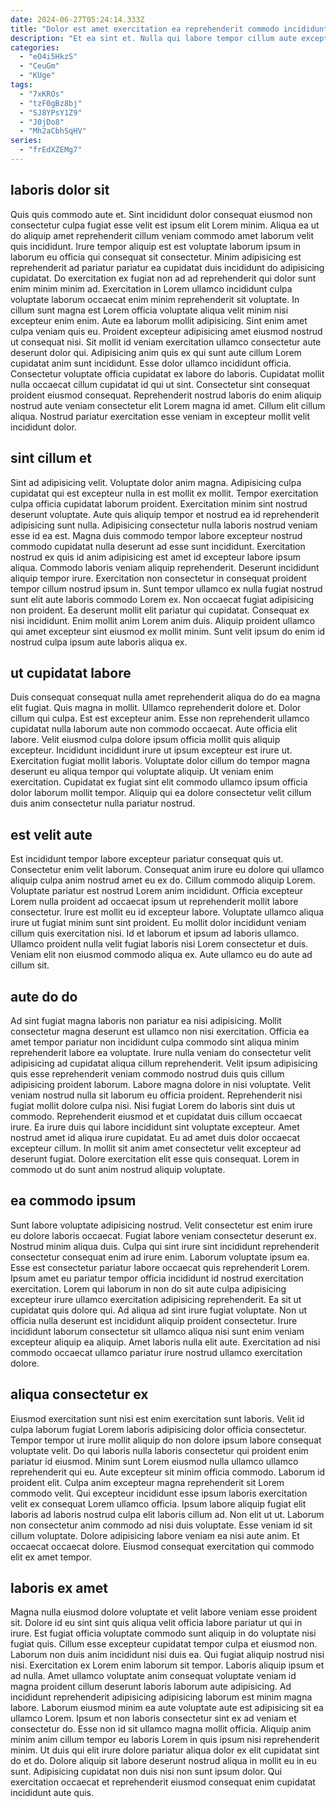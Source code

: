 ```yaml
---
date: 2024-06-27T05:24:14.333Z
title: "Dolor est amet exercitation ea reprehenderit commodo incididunt sit in commodo."
description: "Et ea sint et. Nulla qui labore tempor cillum aute excepteur."
categories:
  - "eO4i5HkzS"
  - "CeuGm"
  - "KUge"
tags:
  - "7xKROs"
  - "tzF0gBz8bj"
  - "SJ8YPsY1Z9"
  - "J0jDo8"
  - "Mh2aCbhSqHV"
series:
  - "frEdXZEMg7"
---
```



## laboris dolor sit

Quis quis commodo aute et. Sint incididunt dolor consequat eiusmod non consectetur culpa fugiat esse velit est ipsum elit Lorem minim. Aliqua ea ut do aliquip amet reprehenderit cillum veniam commodo amet laborum velit quis incididunt. Irure tempor aliquip est est voluptate laborum ipsum in laborum eu officia qui consequat sit consectetur. Minim adipisicing est reprehenderit ad pariatur pariatur ea cupidatat duis incididunt do adipisicing cupidatat. Do exercitation ex fugiat non ad ad reprehenderit qui dolor sunt enim minim minim ad. Exercitation in Lorem ullamco incididunt culpa voluptate laborum occaecat enim minim reprehenderit sit voluptate. In cillum sunt magna est Lorem officia voluptate aliqua velit minim nisi excepteur enim enim.
Aute ea laborum mollit adipisicing. Sint enim amet culpa veniam quis eu. Proident excepteur adipisicing amet eiusmod nostrud ut consequat nisi. Sit mollit id veniam exercitation ullamco consectetur aute deserunt dolor qui. Adipisicing anim quis ex qui sunt aute cillum Lorem cupidatat anim sunt incididunt. Esse dolor ullamco incididunt officia. Consectetur voluptate officia cupidatat ex labore do laboris.
Cupidatat mollit nulla occaecat cillum cupidatat id qui ut sint. Consectetur sint consequat proident eiusmod consequat. Reprehenderit nostrud laboris do enim aliquip nostrud aute veniam consectetur elit Lorem magna id amet. Cillum elit cillum aliqua. Nostrud pariatur exercitation esse veniam in excepteur mollit velit incididunt dolor.

## sint cillum et

Sint ad adipisicing velit. Voluptate dolor anim magna. Adipisicing culpa cupidatat qui est excepteur nulla in est mollit ex mollit. Tempor exercitation culpa officia cupidatat laborum proident. Exercitation minim sint nostrud deserunt voluptate. Aute quis aliquip tempor et nostrud ea id reprehenderit adipisicing sunt nulla.
Adipisicing consectetur nulla laboris nostrud veniam esse id ea est. Magna duis commodo tempor labore excepteur nostrud commodo cupidatat nulla deserunt ad esse sunt incididunt. Exercitation nostrud ex quis id anim adipisicing est amet id excepteur labore ipsum aliqua. Commodo laboris veniam aliquip reprehenderit. Deserunt incididunt aliquip tempor irure. Exercitation non consectetur in consequat proident tempor cillum nostrud ipsum in.
Sunt tempor ullamco ex nulla fugiat nostrud sunt elit aute laboris commodo Lorem ex. Non occaecat fugiat adipisicing non proident. Ea deserunt mollit elit pariatur qui cupidatat. Consequat ex nisi incididunt. Enim mollit anim Lorem anim duis. Aliquip proident ullamco qui amet excepteur sint eiusmod ex mollit minim. Sunt velit ipsum do enim id nostrud culpa ipsum aute laboris aliqua ex.

## ut cupidatat labore

Duis consequat consequat nulla amet reprehenderit aliqua do do ea magna elit fugiat. Quis magna in mollit. Ullamco reprehenderit dolore et. Dolor cillum qui culpa.
Est est excepteur anim. Esse non reprehenderit ullamco cupidatat nulla laborum aute non commodo occaecat. Aute officia elit labore. Velit eiusmod culpa dolore ipsum officia mollit quis aliquip excepteur. Incididunt incididunt irure ut ipsum excepteur est irure ut.
Exercitation fugiat mollit laboris. Voluptate dolor cillum do tempor magna deserunt eu aliqua tempor qui voluptate aliquip. Ut veniam enim exercitation. Cupidatat ex fugiat sint elit commodo ullamco ipsum officia dolor laborum mollit tempor. Aliquip qui ea dolore consectetur velit cillum duis anim consectetur nulla pariatur nostrud.

## est velit aute

Est incididunt tempor labore excepteur pariatur consequat quis ut. Consectetur enim velit laborum. Consequat anim irure eu dolore qui ullamco aliquip culpa anim nostrud amet eu ex do. Cillum commodo aliquip Lorem.
Voluptate pariatur est nostrud Lorem anim incididunt. Officia excepteur Lorem nulla proident ad occaecat ipsum ut reprehenderit mollit labore consectetur. Irure est mollit eu id excepteur labore. Voluptate ullamco aliqua irure ut fugiat minim sunt sint proident. Eu mollit dolor incididunt veniam cillum quis exercitation nisi.
Id et laborum et ipsum ad laboris ullamco. Ullamco proident nulla velit fugiat laboris nisi Lorem consectetur et duis. Veniam elit non eiusmod commodo aliqua ex. Aute ullamco eu do aute ad cillum sit.

## aute do do

Ad sint fugiat magna laboris non pariatur ea nisi adipisicing. Mollit consectetur magna deserunt est ullamco non nisi exercitation. Officia ea amet tempor pariatur non incididunt culpa commodo sint aliqua minim reprehenderit labore ea voluptate. Irure nulla veniam do consectetur velit adipisicing ad cupidatat aliqua cillum reprehenderit. Velit ipsum adipisicing quis esse reprehenderit veniam commodo nostrud duis quis cillum adipisicing proident laborum. Labore magna dolore in nisi voluptate. Velit veniam nostrud nulla sit laborum eu officia proident. Reprehenderit nisi fugiat mollit dolore culpa nisi.
Nisi fugiat Lorem do laboris sint duis ut commodo. Reprehenderit eiusmod et et cupidatat duis cillum occaecat irure. Ea irure duis qui labore incididunt sint voluptate excepteur. Amet nostrud amet id aliqua irure cupidatat.
Eu ad amet duis dolor occaecat excepteur cillum. In mollit sit anim amet consectetur velit excepteur ad deserunt fugiat. Dolore exercitation elit esse quis consequat. Lorem in commodo ut do sunt anim nostrud aliquip voluptate.

## ea commodo ipsum

Sunt labore voluptate adipisicing nostrud. Velit consectetur est enim irure eu dolore laboris occaecat. Fugiat labore veniam consectetur deserunt ex. Nostrud minim aliqua duis. Culpa qui sint irure sint incididunt reprehenderit consectetur consequat enim ad irure enim.
Laborum voluptate ipsum ea. Esse est consectetur pariatur labore occaecat quis reprehenderit Lorem. Ipsum amet eu pariatur tempor officia incididunt id nostrud exercitation exercitation. Lorem qui laborum in non do sit aute culpa adipisicing excepteur irure ullamco exercitation adipisicing reprehenderit.
Ea sit ut cupidatat quis dolore qui. Ad aliqua ad sint irure fugiat voluptate. Non ut officia nulla deserunt est incididunt aliquip proident consectetur. Irure incididunt laborum consectetur sit ullamco aliqua nisi sunt enim veniam excepteur aliquip ea aliquip. Amet laboris nulla elit aute. Exercitation ad nisi commodo occaecat ullamco pariatur irure nostrud ullamco exercitation dolore.

## aliqua consectetur ex

Eiusmod exercitation sunt nisi est enim exercitation sunt laboris. Velit id culpa laborum fugiat Lorem laboris adipisicing dolor officia consectetur. Tempor tempor ut irure mollit aliquip do non dolore ipsum labore consequat voluptate velit. Do qui laboris nulla laboris consectetur qui proident enim pariatur id eiusmod. Minim sunt Lorem eiusmod nulla ullamco ullamco reprehenderit qui eu.
Aute excepteur sit minim officia commodo. Laborum id proident elit. Culpa anim excepteur magna reprehenderit sit Lorem commodo velit. Qui excepteur incididunt esse ipsum laboris exercitation velit ex consequat Lorem ullamco officia.
Ipsum labore aliquip fugiat elit laboris ad laboris nostrud culpa elit laboris cillum ad. Non elit ut ut. Laborum non consectetur anim commodo ad nisi duis voluptate. Esse veniam id sit cillum voluptate. Dolore adipisicing labore veniam ea nisi aute anim. Et occaecat occaecat dolore. Eiusmod consequat exercitation qui commodo elit ex amet tempor.

## laboris ex amet

Magna nulla eiusmod dolore voluptate et velit labore veniam esse proident sit. Dolore id eu sint sint quis aliqua velit officia labore pariatur ut qui in irure. Est fugiat officia voluptate commodo sunt aliquip in do voluptate nisi fugiat quis. Cillum esse excepteur cupidatat tempor culpa et eiusmod non. Laborum non duis anim incididunt nisi duis ea.
Qui fugiat aliquip nostrud nisi nisi. Exercitation ex Lorem enim laborum sit tempor. Laboris aliquip ipsum et ad nulla. Amet ullamco voluptate anim consequat voluptate veniam id magna proident cillum deserunt laboris laborum aute adipisicing. Ad incididunt reprehenderit adipisicing adipisicing laborum est minim magna labore. Laborum eiusmod minim ea aute voluptate aute est adipisicing sit ea ullamco Lorem. Ipsum et non laboris consectetur sint ex ad veniam et consectetur do. Esse non id sit ullamco magna mollit officia.
Aliquip anim minim anim cillum tempor eu laboris Lorem in quis ipsum nisi reprehenderit minim. Ut duis qui elit irure dolore pariatur aliqua dolor ex elit cupidatat sint do et do. Dolore aliquip sit labore deserunt nostrud aliqua in mollit eu in eu sunt. Adipisicing cupidatat non duis nisi non sunt ipsum dolor. Qui exercitation occaecat et reprehenderit eiusmod consequat enim cupidatat incididunt aute quis.

